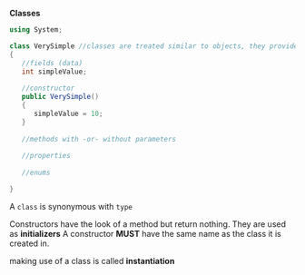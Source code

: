 **Classes**

```C#
using System;

class VerySimple //classes are treated similar to objects, they provide definition and functionality
{
   //fields (data)
   int simpleValue;
   
   //constructor
   public VerySimple()
   {
      simpleValue = 10;
   }
   
   //methods with -or- without parameters
   
   //properties
   
   //enums

}
```

A `class` is synonymous with `type`

Constructors have the look of a method but return nothing. They are used as **initializers**
A constructor **MUST** have the same name as the class it is created in.

making use of a class is called **instantiation**
